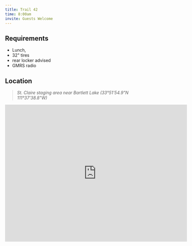 ```yaml
---
title: Trail 42
time: 8:00am
invite: Guests Welcome
---
```


## Requirements

* Lunch,
* 32" tires
* rear locker advised
* GMRS radio

## Location

> _St. Claire staging area near Bartlett Lake (33°51'54.9"N 111°37'38.8"W)_

<iframe src="https://www.google.com/maps/embed?pb=!1m17!1m12!1m3!1d6625.840595418531!2d-111.62933267512813!3d33.86594487525583!2m3!1f0!2f0!3f0!3m2!1i1024!2i768!4f13.1!3m2!1m1!2zMzPCsDUxJzU0LjkiTiAxMTHCsDM3JzM4LjgiVw!5e0!3m2!1sen!2sus!4v1735507720570!5m2!1sen!2sus" width="600" height="450" style="border:0;" allowfullscreen="" loading="lazy" referrerpolicy="no-referrer-when-downgrade"></iframe>
